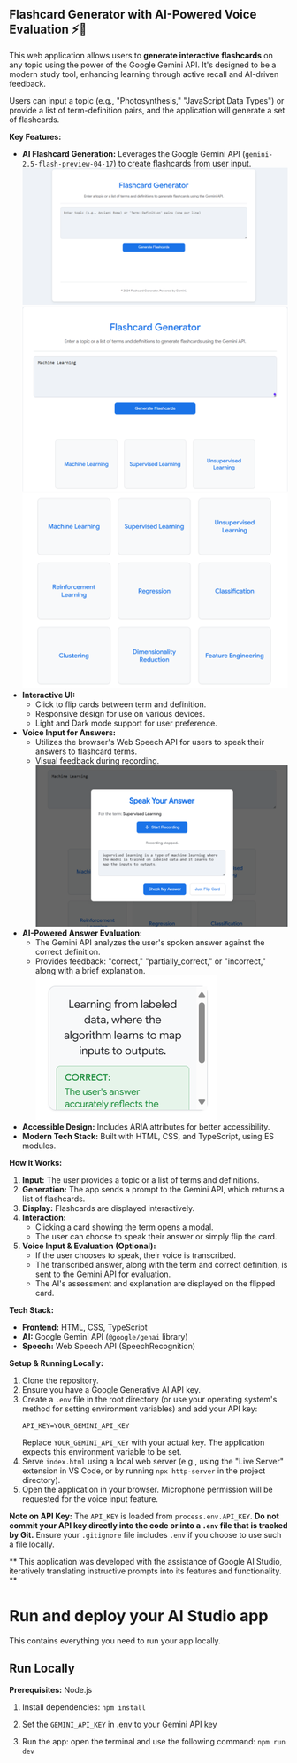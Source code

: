 
## Flashcard Generator with AI-Powered Voice Evaluation ⚡️🧠

This web application allows users to **generate interactive flashcards** on any topic using the power of the Google Gemini API. It's designed to be a modern study tool, enhancing learning through active recall and AI-driven feedback.

Users can input a topic (e.g., "Photosynthesis," "JavaScript Data Types") or provide a list of term-definition pairs, and the application will generate a set of flashcards.

**Key Features:**

*   **AI Flashcard Generation:** Leverages the Google Gemini API (`gemini-2.5-flash-preview-04-17`) to create flashcards from user input.
    ![Screenshot of the app homescreen](app-homescreen.png)
    ![Screenshot of generating flashcards on a topic](app-topic.png)
    ![Screenshot of the generated flashcards](app-flashcards.png)
*   **Interactive UI:**
    *   Click to flip cards between term and definition.
    *   Responsive design for use on various devices.
    *   Light and Dark mode support for user preference.
*   **Voice Input for Answers:**
    *   Utilizes the browser's Web Speech API for users to speak their answers to flashcard terms.
    *   Visual feedback during recording.
    ![Screenshot of the voice input](app-voice_evaluation.png)
*   **AI-Powered Answer Evaluation:**
    *   The Gemini API analyzes the user's spoken answer against the correct definition.
    *   Provides feedback: "correct," "partially_correct," or "incorrect," along with a brief explanation.
    ![Screenshot of the answer evaluation](app-answer_evaluation.png)
*   **Accessible Design:** Includes ARIA attributes for better accessibility.
*   **Modern Tech Stack:** Built with HTML, CSS, and TypeScript, using ES modules.

**How it Works:**

1.  **Input:** The user provides a topic or a list of terms and definitions.
2.  **Generation:** The app sends a prompt to the Gemini API, which returns a list of flashcards.
3.  **Display:** Flashcards are displayed interactively.
4.  **Interaction:**
    *   Clicking a card showing the term opens a modal.
    *   The user can choose to speak their answer or simply flip the card.
5.  **Voice Input & Evaluation (Optional):**
    *   If the user chooses to speak, their voice is transcribed.
    *   The transcribed answer, along with the term and correct definition, is sent to the Gemini API for evaluation.
    *   The AI's assessment and explanation are displayed on the flipped card.

**Tech Stack:**

*   **Frontend:** HTML, CSS, TypeScript
*   **AI:** Google Gemini API (`@google/genai` library)
*   **Speech:** Web Speech API (SpeechRecognition)

**Setup & Running Locally:**

1.  Clone the repository.
2.  Ensure you have a Google Generative AI API key.
3.  Create a `.env` file in the root directory (or use your operating system's method for setting environment variables) and add your API key:
    ```
    API_KEY=YOUR_GEMINI_API_KEY
    ```
    Replace `YOUR_GEMINI_API_KEY` with your actual key. The application expects this environment variable to be set.
4.  Serve `index.html` using a local web server (e.g., using the "Live Server" extension in VS Code, or by running `npx http-server` in the project directory).
5.  Open the application in your browser. Microphone permission will be requested for the voice input feature.

**Note on API Key:**
The `API_KEY` is loaded from `process.env.API_KEY`. **Do not commit your API key directly into the code or into a `.env` file that is tracked by Git.** Ensure your `.gitignore` file includes `.env` if you choose to use such a file locally.

** This application was developed with the assistance of Google AI Studio, iteratively translating instructive prompts into its features and functionality. **

# Run and deploy your AI Studio app

This contains everything you need to run your app locally.

## Run Locally

**Prerequisites:**  Node.js

1. Install dependencies:
   `npm install`
2. Set the `GEMINI_API_KEY` in [.env](.env) to your Gemini API key

3. Run the app: open the terminal and use the following command:
    `npm run dev`

